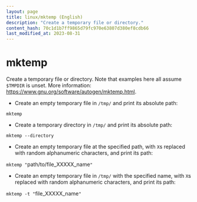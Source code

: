 ```yaml
---
layout: page
title: linux/mktemp (English)
description: "Create a temporary file or directory."
content_hash: 70c1d1b7ff9865d79fc970e63807d380ef8cdb66
last_modified_at: 2023-08-31
---
```

# mktemp

Create a temporary file or directory.
Note that examples here all assume `$TMPDIR` is unset.
More information: <https://www.gnu.org/software/autogen/mktemp.html>.

- Create an empty temporary file in `/tmp/` and print its absolute path:

`mktemp`

- Create a temporary directory in `/tmp/` and print its absolute path:

`mktemp --directory`

- Create an empty temporary file at the specified path, with `X`s replaced with random alphanumeric characters, and print its path:

`mktemp "`<span class="tldr-var badge badge-pill bg-dark-lm bg-white-dm text-white-lm text-dark-dm font-weight-bold">path/to/file_XXXXX_name</span>`"`

- Create an empty temporary file in `/tmp/` with the specified name, with `X`s replaced with random alphanumeric characters, and print its path:

`mktemp -t "`<span class="tldr-var badge badge-pill bg-dark-lm bg-white-dm text-white-lm text-dark-dm font-weight-bold">file_XXXXX_name</span>`"`
